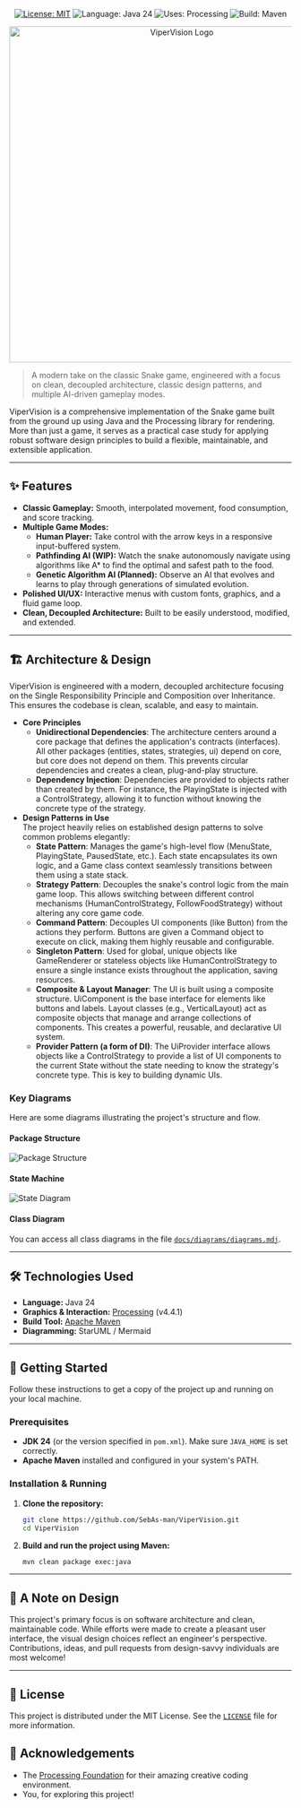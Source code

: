<p align="center">
  <a href="https://opensource.org/licenses/MIT"><img src="https://img.shields.io/badge/License-MIT-yellow.svg" alt="License: MIT"></a>
  <img src="https://img.shields.io/badge/Java-24-ED8B00.svg?logo=openjdk" alt="Language: Java 24">
  <img src="https://img.shields.io/badge/Processing-4.4.1-5A4098.svg?logo=processingfoundation" alt="Uses: Processing">
  <img src="https://img.shields.io/badge/Maven-3.9-C71A36.svg?logo=apachemaven" alt="Build: Maven">
</p>

<p align="center">
  <img src="./docs/img/logo.png" alt="ViperVision Logo" width="600"/>
</p>

> A modern take on the classic Snake game, engineered with a focus on clean, decoupled architecture, classic design patterns, and multiple AI-driven gameplay modes.

ViperVision is a comprehensive implementation of the Snake game built from the ground up using Java and the Processing library for rendering. More than just a game, it serves as a practical case study for applying robust software design principles to build a flexible, maintainable, and extensible application.

---

## ✨ Features

* **Classic Gameplay:** Smooth, interpolated movement, food consumption, and score tracking.
* **Multiple Game Modes:**
    * **Human Player:** Take control with the arrow keys in a responsive input-buffered system.
    * **Pathfinding AI (WIP):** Watch the snake autonomously navigate using algorithms like A* to find the optimal and safest path to the food.
    * **Genetic Algorithm AI (Planned):** Observe an AI that evolves and learns to play through generations of simulated evolution.
* **Polished UI/UX:** Interactive menus with custom fonts, graphics, and a fluid game loop.
* **Clean, Decoupled Architecture:** Built to be easily understood, modified, and extended.

---

## 🏗️ Architecture & Design

ViperVision is engineered with a modern, decoupled architecture focusing on the Single Responsibility Principle and Composition over Inheritance. This ensures the codebase is clean, scalable, and easy to maintain.  
* **Core Principles**
  * **Unidirectional Dependencies**: The architecture centers around a core package that defines the application's contracts (interfaces). All other packages (entities, states, strategies, ui) depend on core, but core does not depend on them. This prevents circular dependencies and creates a clean, plug-and-play structure.
  * **Dependency Injection**: Dependencies are provided to objects rather than created by them. For instance, the PlayingState is injected with a ControlStrategy, allowing it to function without knowing the concrete type of the strategy.
* **Design Patterns in Use**  
The project heavily relies on established design patterns to solve common problems elegantly:  
  * **State Pattern**: Manages the game's high-level flow (MenuState, PlayingState, PausedState, etc.). Each state encapsulates its own logic, and a Game class context seamlessly transitions between them using a state stack.
  * **Strategy Pattern**: Decouples the snake's control logic from the main game loop. This allows switching between different control mechanisms (HumanControlStrategy, FollowFoodStrategy) without altering any core game code.
  * **Command Pattern**: Decouples UI components (like Button) from the actions they perform. Buttons are given a Command object to execute on click, making them highly reusable and configurable.
  * **Singleton Pattern**: Used for global, unique objects like GameRenderer or stateless objects like HumanControlStrategy to ensure a single instance exists throughout the application, saving resources.
  * **Composite & Layout Manager**: The UI is built using a composite structure. UiComponent is the base interface for elements like buttons and labels. Layout classes (e.g., VerticalLayout) act as composite objects that manage and arrange collections of components. This creates a powerful, reusable, and declarative UI system.
  * **Provider Pattern (a form of DI)**: The UiProvider interface allows objects like a ControlStrategy to provide a list of UI components to the current State without the state needing to know the strategy's concrete type. This is key to building dynamic UIs.

### Key Diagrams

Here are some diagrams illustrating the project's structure and flow.

#### Package Structure

![Package Structure](./docs/diagrams/packages.jpg)

#### State Machine

![State Diagram](./docs/diagrams/states.jpg)


#### Class Diagram

You can access all class diagrams in the file [`docs/diagrams/diagrams.mdj`](docs/diagrams/diagrams.mdj).

---

## 🛠️ Technologies Used

* **Language:** Java 24
* **Graphics & Interaction:** [Processing](https://processing.org/) (v4.4.1)
* **Build Tool:** [Apache Maven](https://maven.apache.org/)
* **Diagramming:** StarUML / Mermaid

---

## 🚀 Getting Started

Follow these instructions to get a copy of the project up and running on your local machine.

### Prerequisites

* **JDK 24** (or the version specified in `pom.xml`). Make sure `JAVA_HOME` is set correctly.
* **Apache Maven** installed and configured in your system's PATH.

### Installation & Running

1.  **Clone the repository:**
    ```bash
    git clone https://github.com/SebAs-man/ViperVision.git
    cd ViperVision
    ```
2.  **Build and run the project using Maven:**
    ```bash
    mvn clean package exec:java
    ```

---

## 🎨 A Note on Design

This project's primary focus is on software architecture and clean, maintainable code. While efforts were made to create a pleasant user interface, the visual design choices reflect an engineer's perspective. Contributions, ideas, and pull requests from design-savvy individuals are most welcome!

---

## 📜 License

This project is distributed under the MIT License. See the [`LICENSE`](LICENSE) file for more information.

## 🙏 Acknowledgements

* The [Processing Foundation](https://processingfoundation.org/) for their amazing creative coding environment.
* You, for exploring this project!